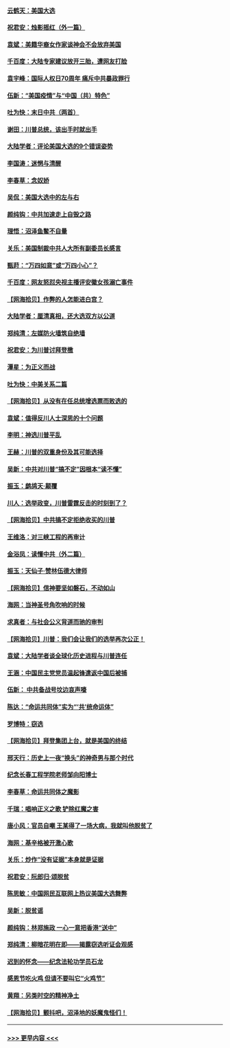 #### [云鹤天：美国大选](../pages/nsc993/n12615994.md?t=12131002) 
#### [祝君安：烛影摇红（外一篇）](../pages/nsc993/n12615975.md?t=12131002) 
#### [袁斌：美籍华裔女作家谈神会不会放弃美国](../pages/nsc993/n12615263.md?t=12131002) 
#### [千百度：大陆专家建议放开三胎，遭网友打脸](../pages/nsc993/n12614456.md?t=12131002) 
#### [袁宇峰：国际人权日70周年 痛斥中共暴政罪行](../pages/nsc993/n12611965.md?t=12131002) 
#### [伍新：“美国疫情”与“中国（共）特色”](../pages/nsc993/n12611463.md?t=12131002) 
#### [吐为快：末日中共（两首）](../pages/nsc993/n12611461.md?t=12131002) 
#### [谢田：川普总统，该出手时就出手](../pages/nsc993/n12610905.md?t=12131002) 
#### [大陆学者：评论美国大选的9个错误姿势](../pages/nsc993/n12609586.md?t=12131002) 
#### [李国涛：迷惘与清醒](../pages/nsc993/n12607532.md?t=12131002) 
#### [李春草：念奴娇](../pages/nsc993/n12607083.md?t=12131002) 
#### [吴侃：美国大选中的左与右](../pages/nsc993/n12607054.md?t=12131002) 
#### [颜纯钩：中共加速走上自毁之路](../pages/nsc993/n12606473.md?t=12131002) 
#### [理悟：沼泽鱼鳖不自量](../pages/nsc993/n12606454.md?t=12131002) 
#### [关乐：美国制裁中共人大所有副委员长感言](../pages/nsc993/n12606442.md?t=12131002) 
#### [甄莳：“万四如意”或“万四小心”？](../pages/nsc993/n12606091.md?t=12131002) 
#### [千百度：网友怒怼央视主播评安徽女孩溺亡事件](../pages/nsc993/n12605370.md?t=12131002) 
#### [【网海拾贝】作弊的人怎能进白宫？](../pages/nsc993/n12603546.md?t=12131002) 
#### [大陆学者：厘清真相，还大选双方以公道](../pages/nsc993/n12603475.md?t=12131002) 
#### [郑纯清：左媒防火墙筑自绝墙](../pages/nsc993/n12602226.md?t=12131002) 
#### [祝君安：为川普讨拜登檄](../pages/nsc993/n12602199.md?t=12131002) 
#### [潭星：为正义而战](../pages/nsc993/n12600926.md?t=12131002) 
#### [吐为快：中美关系二篇](../pages/nsc993/n12600908.md?t=12131002) 
#### [【网海拾贝】从没有在任总统增选票而败选的](../pages/nsc993/n12600435.md?t=12131002) 
#### [袁斌：值得反川人士深思的十个问题](../pages/nsc993/n12600332.md?t=12131002) 
#### [李明：神选川普平乱](../pages/nsc993/n12599751.md?t=12131002) 
#### [王赫：川普的双重身份及其可能选择](../pages/nsc993/n12599723.md?t=12131002) 
#### [吴新：中共对川普“搞不定”因根本“读不懂”](../pages/nsc993/n12599502.md?t=12131002) 
#### [振玉：鹧鸪天‧颠覆](../pages/nsc993/n12599494.md?t=12131002) 
#### [川人：选举政变，川普雷霆反击的时刻到了？](../pages/nsc993/n12599291.md?t=12131002) 
#### [【网海拾贝】中共搞不定拒绝收买的川普](../pages/nsc993/n12598955.md?t=12131002) 
#### [王维洛：对三峡工程的再审计](../pages/nsc993/n12598436.md?t=12131002) 
#### [金浴凤：读懂中共（外二篇）](../pages/nsc993/n12597943.md?t=12131002) 
#### [振玉：天仙子‧赞林伍德大律师](../pages/nsc993/n12597929.md?t=12131002) 
#### [【网海拾贝】信神要坚如磐石，不动如山](../pages/nsc993/n12597901.md?t=12131002) 
#### [海网：当神圣号角吹响的时候](../pages/nsc993/n12595891.md?t=12131002) 
#### [求真者：与社会公义背道而驰的审判](../pages/nsc993/n12595868.md?t=12131002) 
#### [【网海拾贝】川普：我们会让我们的选举再次公正！](../pages/nsc993/n12594930.md?t=12131002) 
#### [袁斌：大陆学者谈全球化历史进程与川普连任](../pages/nsc993/n12594690.md?t=12131002) 
#### [王涵：中国民主党党员温起锋遣返中国后被捕](../pages/nsc993/n12594540.md?t=12131002) 
#### [伍新： 中共备战号坟边哀声嚎](../pages/nsc993/n12593086.md?t=12131002) 
#### [陈达：“命运共同体”实为“‘共’统命运体”](../pages/nsc993/n12590865.md?t=12131002) 
#### [罗博特：窃选](../pages/nsc993/n12590619.md?t=12131002) 
#### [【网海拾贝】拜登集团上台，就是美国的终结](../pages/nsc993/n12589725.md?t=12131002) 
#### [邢天行：历史上一夜“换头”的神奇男与那个时代](../pages/nsc993/n12589424.md?t=12131002) 
#### [纪念长春工程学院老师邹向阳博士](../pages/nsc993/n12585390.md?t=12131002) 
#### [李春草：命运共同体之魔影](../pages/nsc993/n12585026.md?t=12131002) 
#### [千瑞：唱响正义之歌 铲除红魔之害](../pages/nsc993/n12585002.md?t=12131002) 
#### [唐小风：官员自嘲 王某得了一场大病，我就叫他脱贫了](../pages/nsc993/n12584981.md?t=12131002) 
#### [海网：基辛格被开激心歌](../pages/nsc993/n12584946.md?t=12131002) 
#### [关乐：炒作“没有证据”本身就是证据](../pages/nsc993/n12583146.md?t=12131002) 
#### [祝君安：阮郎归‧颂脱贫](../pages/nsc993/n12583119.md?t=12131002) 
#### [陈思敏：中国网民互联网上热议美国大选舞弊](../pages/nsc993/n12582845.md?t=12131002) 
#### [吴新：脱贫谣](../pages/nsc993/n12580839.md?t=12131002) 
#### [颜纯钩：林郑施政 一心一意把香港“送中”](../pages/nsc993/n12580805.md?t=12131002) 
#### [郑纯清：柳暗花明在即——揭露窃选听证会观感](../pages/nsc993/n12580795.md?t=12131002) 
#### [迟到的怀念——纪念法轮功学员石龙](../pages/nsc993/n12580245.md?t=12131002) 
#### [感恩节吃火鸡  但请不要叫它“火鸡节”](../pages/nsc993/n12580252.md?t=12131002) 
#### [黄翔：另类时空的精神净土](../pages/nsc993/n12578638.md?t=12131002) 
#### [【网海拾贝】颤抖吧，沼泽地的妖魔鬼怪们！](../pages/nsc993/n12578552.md?t=12131002) 

----
#### [ >>> 更早内容 <<< ](../indexes/nsc993-earlier.md)
